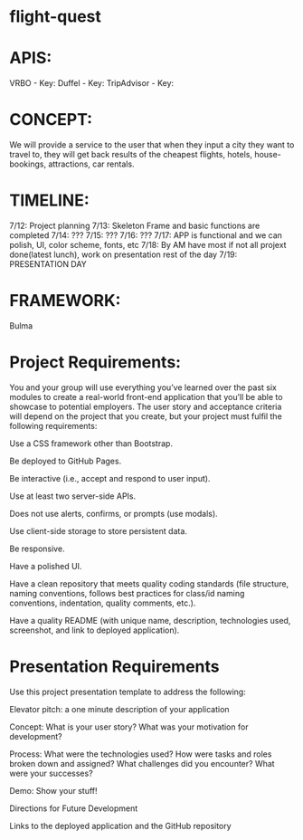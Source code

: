 # flight-quest

# APIS:
VRBO - Key:
Duffel - Key:
TripAdvisor - Key:

# CONCEPT:
We will provide a service to the user that when they input a city they want to travel to, they will get back results of the cheapest flights, hotels, house-bookings, attractions, car rentals.

# TIMELINE:
7/12: Project planning
7/13: Skeleton Frame and basic functions are completed
7/14: ???
7/15: ???
7/16: ???
7/17: APP is functional and we can polish, UI, color scheme, fonts, etc
7/18: By AM have most if not all projext done(latest lunch), work on presentation rest of the day
7/19: PRESENTATION DAY

# FRAMEWORK:
Bulma

# Project Requirements:
You and your group will use everything you’ve learned over the past six modules to create a real-world front-end application that you’ll be able to showcase to potential employers. The user story and acceptance criteria will depend on the project that you create, but your project must fulfil the following requirements:

Use a CSS framework other than Bootstrap.

Be deployed to GitHub Pages.

Be interactive (i.e., accept and respond to user input).

Use at least two server-side APIs.

Does not use alerts, confirms, or prompts (use modals).

Use client-side storage to store persistent data.

Be responsive.

Have a polished UI.

Have a clean repository that meets quality coding standards (file structure, naming conventions, follows best practices for class/id naming conventions, indentation, quality comments, etc.).

Have a quality README (with unique name, description, technologies used, screenshot, and link to deployed application).

# Presentation Requirements
Use this project presentation template to address the following:

Elevator pitch: a one minute description of your application

Concept: What is your user story? What was your motivation for development?

Process: What were the technologies used? How were tasks and roles broken down and assigned? What challenges did you encounter? What were your successes?

Demo: Show your stuff!

Directions for Future Development

Links to the deployed application and the GitHub repository